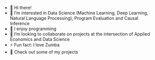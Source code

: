 - 👋 Hi there! 
- 👀 I’m interested in Data Science (Machine Learning, Deep Learning, Natural Language Processing), Program Evaluation and Causal Inference
- 🌱 I enjoy programming 
- 💞️ I’m looking to collaborate on projects at the intersection of Applied Economics and Data Science
- ⚡ Fun fact: I love Zumba
- 👀 Check out some of my projects 

<!---
eltosin11/eltosin11 is a ✨ special ✨ repository because its `README.md` (this file) appears on your GitHub profile.
You can click the Preview link to take a look at your changes.
--->
